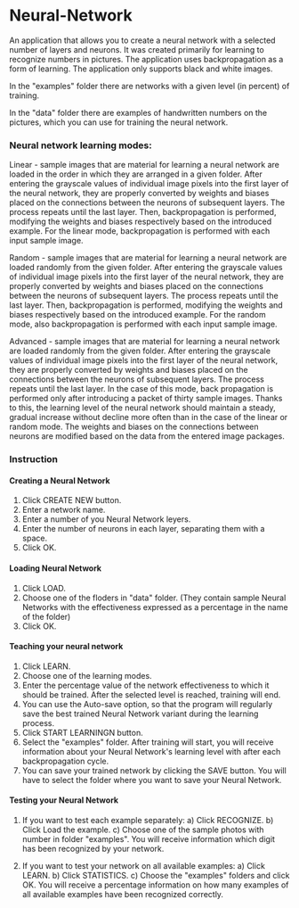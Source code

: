 # Neural-Network

An application that allows you to create a neural network with a selected number of layers and neurons. It was created primarily for learning to recognize numbers in pictures. The application uses backpropagation as a form of learning. The application only supports black and white images.

In the "examples" folder there are networks with a given level (in percent) of training.

In the "data" folder there are examples of handwritten numbers on the pictures, which you can use for training the neural network.

### Neural network learning modes:

Linear - sample images that are material for learning a neural network are loaded in the order in which they are arranged in a given folder. After entering the grayscale values of individual image pixels into the first layer of the neural network, they are properly converted by weights and biases placed on the connections between the neurons of subsequent layers. The process repeats until the last layer. Then, backpropagation is performed, modifying the weights and biases respectively based on the introduced example. For the linear mode, backpropagation is performed with each input sample image.

Random - sample images that are material for learning a neural network are loaded randomly from the given folder. After entering the grayscale values of individual image pixels into the first layer of the neural network, they are properly converted by weights and biases placed on the connections between the neurons of subsequent layers. The process repeats until the last layer. Then, backpropagation is performed, modifying the weights and biases respectively based on the introduced example. For the random mode, also backpropagation is performed with each input sample image.

Advanced - sample images that are material for learning a neural network are loaded randomly from the given folder. After entering the grayscale values of individual image pixels into the first layer of the neural network, they are properly converted by weights and biases placed on the connections between the neurons of subsequent layers. The process repeats until the last layer. In the case of this mode, back propagation is performed only after introducing a packet of thirty sample images. Thanks to this, the learning level of the neural network should maintain a steady, gradual increase without decline more often than in the case of the linear or random mode. The weights and biases on the connections between neurons are modified based on the data from the entered image packages.

### Instruction

#### Creating a Neural Network
1. Click CREATE NEW button.
2. Enter a network name.
3. Enter a number of you Neural Network leyers.
4. Enter the number of neurons in each layer, separating them with a space.
5. Click OK.

#### Loading Neural Network
1. Click LOAD.
2. Choose one of the floders in "data" folder. (They contain sample Neural Networks with the effectiveness expressed as a percentage in the name of the folder)
3. Click OK.

#### Teaching your neural network
1. Click LEARN.
2. Choose one of the learning modes.
3. Enter the percentage value of the network effectiveness to which it should be trained. After the selected level is reached, training will end.
4. You can use the Auto-save option, so that the program will regularly save the best trained Neural Network variant during the learning process.
5. Click START LEARNINGN button.
6. Select the "examples" folder. After training will start, you will receive information about your Neural Network's learning level with after each backpropagation cycle.
7. You can save your trained network by clicking the SAVE button. You will have to select the folder where you want to save your Neural Network.

#### Testing your Neural Network
1. If you want to test each example separately:
a) Click RECOGNIZE.
b) Click Load the example.
c) Choose one of the sample photos with number in folder "examples". You will receive information which digit has been recognized by your network.

2. If you want to test your network on all available examples:
a) Click LEARN.
b) Click STATISTICS.
c) Choose the "examples" folders and click OK. You will receive a percentage information on how many examples of all available examples have been recognized correctly.
